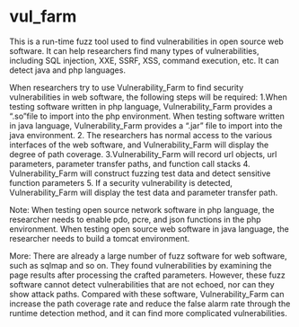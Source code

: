 # vul_farm
This is a run-time fuzz tool used to find vulnerabilities in open source web software. 
It can help researchers find many types of vulnerabilities, including SQL injection, XXE, SSRF, XSS, command execution, etc. It can detect java and php languages.

When researchers try to use Vulnerability_Farm to find security vulnerabilities in web software, the following steps will be required:
1.When testing software written in php language, Vulnerability_Farm provides a “.so”file to import into the php environment. When testing software written in java language, Vulnerability_Farm provides a “.jar” file to import into the java environment.
2. The researchers has normal access to the various interfaces of the web software, and Vulnerability_Farm will display the degree of path coverage.
3.Vulnerability_Farm will record url objects, url parameters, parameter transfer paths, and function call stacks
4. Vulnerability_Farm will construct fuzzing test data and detect sensitive function parameters
5. If a security vulnerability is detected, Vulnerability_Farm will display the test data and parameter transfer path.

Note:
When testing open source network software in php language, the researcher needs to enable pdo, pcre, and json functions in the php environment.
When testing open source web software in java language, the researcher needs to build a tomcat environment.

More:
There are already a large number of fuzz software for web software, such as sqlmap and so on. They found vulnerabilities by examining the page results after processing the crafted parameters. However, these fuzz software cannot detect vulnerabilities that are not echoed, nor can they show attack paths. 
Compared with these software, Vulnerability_Farm can increase the path coverage rate and reduce the false alarm rate through the runtime detection method, and it can find more complicated vulnerabilities.

